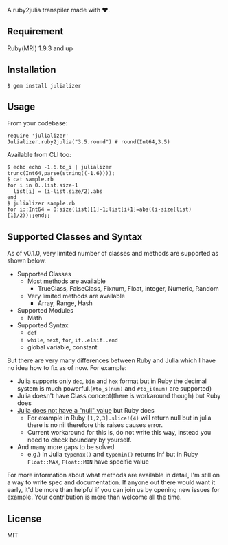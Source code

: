 A ruby2julia transpiler made with ❤️.

## Requirement

Ruby(MRI) 1.9.3 and up

## Installation

```
$ gem install julializer
```

## Usage

From your codebase:

```
require 'julializer'
Julializer.ruby2julia("3.5.round") # round(Int64,3.5)
```

Available from CLI too:

```
$ echo echo -1.6.to_i | julializer
trunc(Int64,parse(string((-1.6))));
$ cat sample.rb
for i in 0..list.size-1
  list[i] = (i-list.size/2).abs
end
$ julializer sample.rb
for i::Int64 = 0:size(list)[1]-1;list[i+1]=abs((i-size(list)[1]/2));;end;;
```

## Supported Classes and Syntax

As of v0.1.0, very limited number of classes and methods are supported as shown below.

- Supported Classes
  * Most methods are available
    * TrueClass, FalseClass, Fixnum, Float, integer, Numeric, Random
  * Very limited methods are available
    * Array, Range, Hash
- Supported Modules
  * Math
- Supported Syntax
  * `def`
  * `while`, `next`, `for`, `if..elsif..end`
  * global variable, constant

But there are very many differences between Ruby and Julia which I have no idea how to fix as of now. For example:

- Julia supports only `dec`, `bin` and `hex` format but in Ruby the decimal system is much powerful.(`#to_s(num)` and `#to_i(num)` are supported)
- Julia doesn't have Class concept(there is workaround though) but Ruby does
- [Julia does not have a "null" value](http://docs.julialang.org/en/release-0.4/manual/faq/#how-does-null-or-nothingness-work-in-julia) but Ruby does
  * For example in Ruby `[1,2,3].slice!(4)` will return null but in julia there is no nil therefore this raises causes error.
  * Current workaround for this is, do not write this way, instead you need to check boundary by yourself.
- And many more gaps to be solved
  * e.g.) In Julia `typemax()` and `typemin()` returns Inf but in Ruby `Float::MAX`, `Float::MIN` have specific value

For more information about what methods are available in detail, I'm still on a way to write spec and documentation. If anyone out there would want it early, it'd be more than helpful if you can join us by opening new issues for example. Your contribution is more than welcome all the time.

## License

MIT
